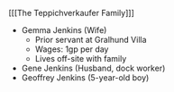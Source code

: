<meta charset="utf-8">

[[[The Teppichverkaufer Family]]]

* Gemma Jenkins (Wife)
  * Prior servant at Gralhund Villa
  * Wages: 1gp per day
  * Lives off-site with family
* Gene Jenkins (Husband, dock worker)
* Geoffrey Jenkins (5-year-old boy)